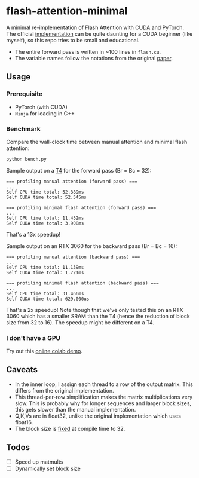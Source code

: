 # flash-attention-minimal

A minimal re-implementation of Flash Attention with CUDA and PyTorch.
The official [implementation](https://github.com/Dao-AILab/flash-attention) can be quite daunting for a CUDA beginner
(like myself), so this repo tries to be small and educational.

* The entire forward pass is written in ~100 lines in `flash.cu`.
* The variable names follow the notations from the original [paper](https://arxiv.org/abs/2205.14135).

## Usage

### Prerequisite

* PyTorch (with CUDA)
* `Ninja` for loading in C++

### Benchmark

Compare the wall-clock time between manual attention and minimal flash attention:

```bash
python bench.py
```

Sample output on a [T4](https://aws.amazon.com/ec2/instance-types/g4/) for the forward pass (Br = Bc = 32):

```
=== profiling manual attention (forward pass) ===
...
Self CPU time total: 52.389ms
Self CUDA time total: 52.545ms

=== profiling minimal flash attention (forward pass) === 
...
Self CPU time total: 11.452ms
Self CUDA time total: 3.908ms
```

That's a 13x speedup!

Sample output on an RTX 3060 for the backward pass (Br = Bc = 16):

```
=== profiling manual attention (backward pass) ===
...
Self CPU time total: 11.139ms
Self CUDA time total: 1.721ms

=== profiling minimal flash attention (backward pass) === 
...
Self CPU time total: 31.466ms
Self CUDA time total: 629.000us
```

That's a 2x speedup! Note though that we've only tested this on an RTX 3060 which has a smaller SRAM than the T4
(hence the reduction of block size from 32 to 16). The speedup might be different on a T4.

### I don't have a GPU

Try out this [online colab demo](https://colab.research.google.com/gist/tspeterkim/143bc7be7a845656817cf94c5228598e/demo-flash-attention-minimal.ipynb).

## Caveats

* In the inner loop, I assign each thread to a row of the output matrix. This differs from the original implementation.
* This thread-per-row simplification makes the matrix multiplications very slow. This is probably why for longer
sequences and larger block sizes, this gets slower than the manual implementation.
* Q,K,Vs are in float32, unlike the original implementation which uses float16.
* The block size is [fixed](https://github.com/tspeterkim/flash-attention-minimal/blob/9b7ca8ef4e6afdbfeb149a9cd488c8dea9af9ad6/flash.cu#L85) at compile time to 32.

## Todos

* [ ] Speed up matmults
* [ ] Dynamically set block size

